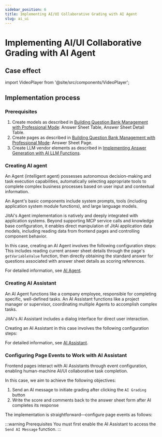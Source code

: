 ```yaml
---
sidebar_position: 6
title: Implementing AI/UI Collaborative Grading with AI Agent
slug: ai_ui
---
```


# Implementing AI/UI Collaborative Grading with AI Agent

## Case effect

import VideoPlayer from '@site/src/components/VideoPlayer';

<VideoPlayer relatePath="/docs/tutorial/en/ai_ui_effect.mp4" />

## Implementation process

### Prerequisites

1. Create models as described in [Building Question Bank Management with Professional Mode](./ide_mode): Answer Sheet Table, Answer Sheet Detail Table.
2. Create pages as described in [Building Question Bank Management with Professional Mode](./ide_mode): Answer Sheet Page.
3. Create LLM vendor elements as described in [Implementing Answer Generation with AI LLM Functions](./ai_func).


### Creating AI agent

An Agent (intelligent agent) possesses autonomous decision-making and task execution capabilities, automatically selecting appropriate tools to complete complex business processes based on user input and contextual information.

An Agent's basic components include system prompts, tools (including application system module functions), and large language models.

JitAi's Agent implementation is natively and deeply integrated with application systems. Beyond supporting MCP service calls and knowledge base configuration, it enables direct manipulation of JitAi application data models, including reading data from frontend pages and controlling component behavior.

In this case, creating an AI Agent involves the following configuration steps: This includes reading current answer sheet details through the page's `getVariableValue` function, then directly obtaining the standard answer for questions associated with answer sheet details as scoring references.

<VideoPlayer relatePath="/docs/tutorial/en/ai_ui_agent.mp4" />

For detailed information, see [AI Agent](../../devguide/ai-agent/create-ai-agent).

### Creating AI Assistant

An AI Agent functions like a company employee, responsible for completing specific, well-defined tasks. An AI Assistant functions like a project manager or supervisor, coordinating multiple Agents to accomplish complex tasks.

JitAi's AI Assistant includes a dialog interface for direct user interaction.

Creating an AI Assistant in this case involves the following configuration steps:
<VideoPlayer relatePath="/docs/tutorial/en/ai_ui_assi.mp4" />

For detailed information, see [AI Assistant](../../devguide/ai-assistant/create-ai-assistant).

### Configuring Page Events to Work with AI Assistant

Frontend pages interact with AI Assistants through event configuration, enabling human-machine AI/UI collaborative task completion.

In this case, we aim to achieve the following objectives:

1. Send an AI message to initiate grading after clicking the `AI Grading` button
2. Write the score and comments back to the answer sheet form after AI completes its response

The implementation is straightforward—configure page events as follows:

<VideoPlayer relatePath="/docs/tutorial/en/ai_ui_page.mp4" />

:::warning Prerequisites
You must first enable the AI Assistant to access the `Send AI Message` function.
:::
